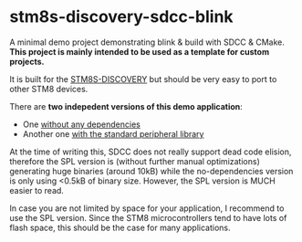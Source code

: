 # stm8s-discovery-sdcc-blink
A minimal demo project demonstrating blink &amp; build with SDCC &amp; CMake.
**This project is mainly intended to be used as a template for custom projects.**

It is built for the [STM8S-DISCOVERY](https://www.st.com/en/evaluation-tools/stm8s-discovery.html?sc=stm8s-discovery) but should be very easy to port to other STM8 devices.

There are **two indepedent versions of this demo application**:

* One [without any dependencies](https://github.com/ulikoehler/stm8s-discovery-sdcc-blink/blob/demo-no-peripherial-library/README.md)
* Another one [with the standard peripheral library](https://github.com/ulikoehler/stm8s-discovery-sdcc-blink/blob/demo-spl/README.md)

At the time of writing this, SDCC does not really support dead code elision, therefore the SPL version is (without further manual optimizations) generating huge binaries (around 10kB) while the no-dependencies version is only using <0.5kB of binary size. However, the SPL version is MUCH easier to read.

In case you are not limited by space for your application, I recommend to use the SPL version. Since the STM8 microcontrollers tend to have lots of flash space, this should be the case for many applications.